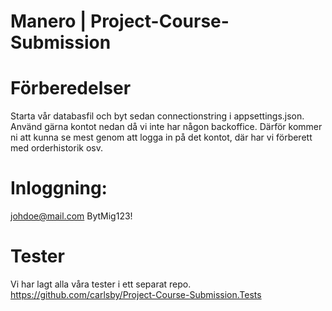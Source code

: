 # Manero | Project-Course-Submission

# Förberedelser
Starta vår databasfil och byt sedan connectionstring i appsettings.json. Använd gärna kontot nedan då vi inte har någon backoffice. Därför kommer ni att kunna se mest genom att logga in på det kontot, där har vi förberett med orderhistorik osv.

# Inloggning:
johdoe@mail.com
BytMig123!

# Tester
Vi har lagt alla våra tester i ett separat repo.
https://github.com/carlsby/Project-Course-Submission.Tests
